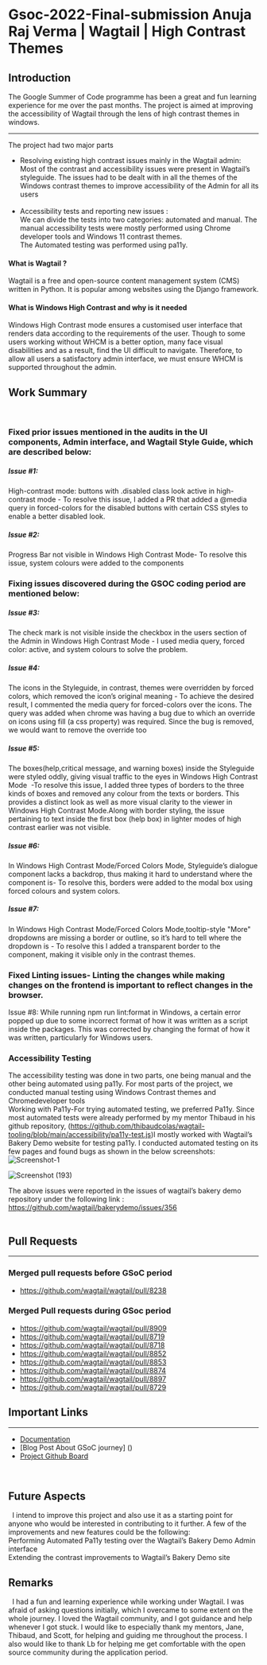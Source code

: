 <!-- # Gsoc-2022-Final-submission Anuja Raj Verma | Wagtail | High Contrast Themes

## Introduction
The Google Summer of Code program has been a great and fun learning experience for me over the past months. The project aimed at improving the accessibility of wagtail in the lens of high contrast themes in windows. 
***
The project had two major parts</br>
* Resolving existing high contrast issues mainly in the Wagtail admin:</br>
Most of the contrast and accessibility issues were present in Wagtail’s styleguide. The issues had to be dealt in all themes of the windows contrast themes to improve accessibility of the Admin for all its users</br>
 
* Accessibility tests and reporting new issues :</br>
We can divide the tests into two categories- Automated and manual. The manual accessibility tests were mostly performed using Chrome developer tools and Windows 11 contrast themes.</br>
The Automated testing was performed using pa11y. 

#### What is Wagtail
Wagtail is a free and open source content management system (CMS) written in Python. It is popular amongst websites using the Django framework.</br>
#### What is Windows High Contrast and why is it needed</br>
Windows High Contrast mode ensures a customized user interface that renders data according to the requirement of the user. Though to some users working without WHCM is a better option, many face visual disabilities and as a result, find the UI difficult to navigate. Therefore to allow all users a satisfactory admin interface we must ensure WHCM is supported throughout the admin.

## Work Summary
 
### Fixed prior issues mentioned in the  Audits in the UI components, Admin interface, and Wagtail Style Guide which are described below:
##### Issue #1: 
High-contrast mode: buttons with .disabled class look active in high-contrast mode - To resolve this issue I added a PR that added a @media query in forced-colors for the disabled buttons with certain CSS styles to enable better disabled look
##### Issue #2: 
Progress Bar not visible in Windows High Contrast Mode - To resolve this issue system colors were added to the components 
 
### Fixing issues discovered during the GSOC coding period are mentioned below:
##### Issue #3: 
Check Mark is not visible inside the checkbox in the users section of the Admin in Windows High Contrast Mode - To resolve the issue I used media query and forced color : active along with system colors
##### Issue #4: 
The icons in the Styleguide, in contrast themes were overridden by forced colors which removed the icon’s original meaning - To achieve the desired result I commented the media query for forced-colors over the icons. The query was added when chrome was having a bug due to which an override on icons using fill (a css property) was required. Since the bug is removed we would want to remove the override too
##### Issue #5: 
The boxes(help,critical message and warning boxes) inside the Styleguide were styled oddly giving visual traffic to eyes in Windows High Contrast Mode  - To resolve this issue I added three types of borders to the three kinds of boxes and removed any color from texts or borders. This provides a distinct look as well as more visual clarity to the viewer in Windows High Contrast Mode.Along with border styling the issue pertaining to text inside the first box (help box) in lighter modes of high contrast earlier was not visible
##### Issue #6: 
In Windows High Contrast Mode / forced-colors mode, Styleguide’s  dialog component lacks a backdrop, thus making it hard to understand where the component is - To resolve this borders were added to the modal box using forced colors and system colors
##### Issue #7: 
In Windows High Contrast Mode/ forced colors mode,tooltip-style "More" dropdowns are missing a border or outline, so it’s hard to tell where the dropdown is - To resolve this I added a transparent border to the component making it visible only in the contrast themes
### Fixed Linting issues - Linting the changes while making changes on the frontend is important to reflect changes on the browser. 
Issue #8: While running npm run lint:format in windows, a certain error popped up due to some incorrect format of how it was written as a script inside the packages. This was corrected by changing the format of how it was written particularly for Windows users.
### Accessibility Testing 
The accessibility testing was done in two parts, one being manual and the other being automated using pa11y. For most parts of the project we conducted manual testing using Windows Contrast themes and Chromedeveloper tools</br>
Working with Pa11y - For trying automated testing we preferred pa11y. Since most automated tests were already performed by my mentor Thibaud in his github repository, (https://github.com/thibaudcolas/wagtail-tooling/blob/main/accessibility/pa11y-test.js)I mostly worked with wagtail’s Bakery Demo website for testing pa11y. I conducted automated testing on its few pages and found bugs as shown in the below screenshots:</br>
![Screenshot-1](https://user-images.githubusercontent.com/52713215/188315836-d1d189b2-c6f7-4d2a-89ee-3506c62aab10.png)

![Screenshot (193)](https://user-images.githubusercontent.com/52713215/188315844-89b75032-1d75-45a8-962e-1b55cb7d76af.png)

The above issues were reported in the issues of wagtail’s bakery demo repository under the following link : </br>
https://github.com/wagtail/bakerydemo/issues/356<br></br>

## Pull Requests
***
### Merged pull requests before GSoC period
* https://github.com/wagtail/wagtail/pull/8238
### Merged Pull requests during GSoc period
* https://github.com/wagtail/wagtail/pull/8909 </br>
* https://github.com/wagtail/wagtail/pull/8719 </br>
* https://github.com/wagtail/wagtail/pull/8718 </br>
* https://github.com/wagtail/wagtail/pull/8852 </br>
* https://github.com/wagtail/wagtail/pull/8853 </br>
* https://github.com/wagtail/wagtail/pull/8874 </br>
* https://github.com/wagtail/wagtail/pull/8897 </br>
* https://github.com/wagtail/wagtail/pull/8729 </br>

## Important Links
***
* [Documentation](https://docs.wagtail.org/en/stable/) </br>
* [Blog Post About GSoC journey] () </br>
* [Project Github Board](https://github.com/orgs/wagtail/projects/5/)</br>

      
## Future Aspects
 
I intend to improve this project and also it can act as the starting point for anyone who would be interested in contributing to the project further. A few of the improvements and new features could be the following:</br>
Performing Automated pa11y testing over the Wagtail’s Bakery Demo Admin interface</br>
Extending the contrast improvements to Wagtail’s Bakery Demo site</br>

## Remarks
 
I had a fun and learning experience while working under Wagtail. I was afraid of asking questions initially which I overcame to some extent in the whole journey. I loved the Wagtail community and I got guidance and help whenever I got stuck. I would like to thank especially my mentors Jane, Thibaud and Scott for helping and guiding me throughout the process. I also would like to thank Lb for helping me get comfortable with the open source community during the application period. -->
# Gsoc-2022-Final-submission Anuja Raj Verma | Wagtail | High Contrast Themes

## Introduction
The Google Summer of Code programme has been a great and fun learning experience for me over the past months. The project is aimed at improving the accessibility of Wagtail through the lens of high contrast themes in windows. 
***
The project had two major parts</br>
* Resolving existing high contrast issues mainly in the Wagtail admin:</br>
Most of the contrast and accessibility issues were present in Wagtail’s styleguide. The issues had to be dealt with in all the themes of the Windows contrast themes to improve accessibility of the Admin for all its users</br>
 
* Accessibility tests and reporting new issues :</br>
We can divide the tests into two categories: automated and manual. The manual accessibility tests were mostly performed using Chrome developer tools and Windows 11 contrast themes.</br>
The Automated testing was performed using pa11y. 

#### What is Wagtail ?
Wagtail is a free and open-source content management system (CMS) written in Python. It is popular among websites using the Django framework.</br>
#### What is Windows High Contrast and why is it needed</br>
Windows High Contrast mode ensures a customised user interface that renders data according to the requirements of the user. Though to some users working without WHCM is a better option, many face visual disabilities and as a result, find the UI difficult to navigate. Therefore, to allow all users a satisfactory admin interface, we must ensure WHCM is supported throughout the admin.

## Work Summary
 
### Fixed prior issues mentioned in the audits in the UI components, Admin interface, and Wagtail Style Guide, which are described below: 
##### Issue #1: 
High-contrast mode: buttons with .disabled class look active in high-contrast mode - To resolve this issue, I added a PR that added a @media query in forced-colors for the disabled buttons with certain CSS styles to enable a better disabled look. 
##### Issue #2: 
Progress Bar not visible in Windows High Contrast Mode- To resolve this issue, system colours were added to the components 
 
### Fixing issues discovered during the GSOC coding period are mentioned below:
##### Issue #3: 
The check mark is not visible inside the checkbox in the users section of the Admin in Windows High Contrast Mode - I used media query, forced color: active, and system colours to solve the problem. 
##### Issue #4: 
The icons in the Styleguide, in contrast, themes were overridden by forced colors, which removed the icon’s original meaning - To achieve the desired result, I commented the media query for forced-colors over the icons. The query was added when chrome was having a bug due to which an override on icons using fill (a css property) was required. Since the bug is removed, we would want to remove the override too
##### Issue #5: 
The boxes(help,critical message, and warning boxes) inside the Styleguide were styled oddly, giving visual traffic to the eyes in Windows High Contrast Mode  -To resolve this issue, I added three types of borders to the three kinds of boxes and removed any colour from the texts or borders. This provides a distinct look as well as more visual clarity to the viewer in Windows High Contrast Mode.Along with border styling, the issue pertaining to text inside the first box (help box) in lighter modes of high contrast earlier was not visible. 
##### Issue #6: 
In Windows High Contrast Mode/Forced Colors Mode, Styleguide’s dialogue component lacks a backdrop, thus making it hard to understand where the component is- To resolve this, borders were added to the modal box using forced colours and system colors. 
##### Issue #7: 
In Windows High Contrast Mode/Forced Colors Mode,tooltip-style "More" dropdowns are missing a border or outline, so it’s hard to tell where the dropdown is - To resolve this I added a transparent border to the component, making it visible only in the contrast themes. 
### Fixed Linting issues- Linting the changes while making changes on the frontend is important to reflect changes in the browser. 
Issue #8: While running npm run lint:format in Windows, a certain error popped up due to some incorrect format of how it was written as a script inside the packages. This was corrected by changing the format of how it was written, particularly for Windows users. 
### Accessibility Testing 
The accessibility testing was done in two parts, one being manual and the other being automated using pa11y. For most parts of the project, we conducted manual testing using Windows Contrast themes and Chromedeveloper tools</br>
Working with Pa11y-For trying automated testing, we preferred Pa11y. Since most automated tests were already performed by my mentor Thibaud in his github repository, (https://github.com/thibaudcolas/wagtail-tooling/blob/main/accessibility/pa11y-test.js)I mostly worked with Wagtail’s Bakery Demo website for testing pa11y. I conducted automated testing on its few pages and found bugs as shown in the below screenshots:</br>
![Screenshot-1](https://user-images.githubusercontent.com/52713215/188315836-d1d189b2-c6f7-4d2a-89ee-3506c62aab10.png)

![Screenshot (193)](https://user-images.githubusercontent.com/52713215/188315844-89b75032-1d75-45a8-962e-1b55cb7d76af.png)

The above issues were reported in the issues of wagtail’s bakery demo repository under the following link : </br>
https://github.com/wagtail/bakerydemo/issues/356<br></br>

## Pull Requests
***
### Merged pull requests before GSoC period
* https://github.com/wagtail/wagtail/pull/8238
### Merged Pull requests during GSoc period
* https://github.com/wagtail/wagtail/pull/8909 </br>
* https://github.com/wagtail/wagtail/pull/8719 </br>
* https://github.com/wagtail/wagtail/pull/8718 </br>
* https://github.com/wagtail/wagtail/pull/8852 </br>
* https://github.com/wagtail/wagtail/pull/8853 </br>
* https://github.com/wagtail/wagtail/pull/8874 </br>
* https://github.com/wagtail/wagtail/pull/8897 </br>
* https://github.com/wagtail/wagtail/pull/8729 </br>

## Important Links
***
* [Documentation](https://docs.wagtail.org/en/stable/) </br>
* [Blog Post About GSoC journey] () </br>
* [Project Github Board](https://github.com/orgs/wagtail/projects/5/)</br>

      
## Future Aspects
 
I intend to improve this project and also use it as a starting point for anyone who would be interested in contributing to it further. A few of the improvements and new features could be the following:</br>
Performing Automated Pa11y testing over the Wagtail’s Bakery Demo Admin interface</br>
Extending the contrast improvements to Wagtail’s Bakery Demo site</br>

## Remarks
 
I had a fun and learning experience while working under Wagtail. I was afraid of asking questions initially, which I overcame to some extent on the whole journey. I loved the Wagtail community, and I got guidance and help whenever I got stuck. I would like to especially thank my mentors, Jane, Thibaud, and Scott, for helping and guiding me throughout the process. I also would like to thank Lb for helping me get comfortable with the open source community during the application period.

